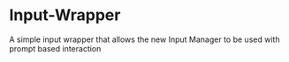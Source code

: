 # Input-Wrapper
A simple input wrapper that allows the new Input Manager to be used with prompt based interaction
